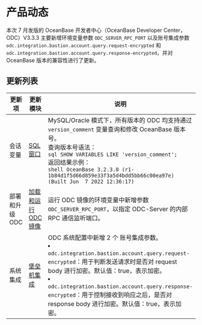 产品动态 
=========================

本次 7 月发版的 OceanBase 开发者中心（OceanBase Developer Center，ODC）V3.3.3 主要新增环境变量参数 `ODC_SERVER_RPC_PORT` 以及账号集成参数 `odc.integration.bastion.account.query.request-encrypted` 和 `odc.integration.bastion.account.query.response-encrypted`，并对 OceanBase 版本的兼容性进行了更新。

更新列表 
-------------------------



|    更新项    |                            更新模块                             |                                                                                                                                                                                    说明                                                                                                                                                                                    |
|-----------|-------------------------------------------------------------|--------------------------------------------------------------------------------------------------------------------------------------------------------------------------------------------------------------------------------------------------------------------------------------------------------------------------------------------------------------------------|
| 会话变量      | [SQL 窗口](../6.web-odc-user-guide/5.web-odc-use-workspace/2.web-odc-sql-window.md)          | MySQL/Oracle 模式下，所有版本的 ODC 均支持通过 `version_comment` 变量查询和修改 OceanBase 版本号。<br> 查询版本号语法：<br> ```sql SHOW VARIABLES LIKE 'version_comment'; ``` <br> 返回结果示例：<br> ```shell OceanBase 3.2.3.0 (r1-1b84d1f5d66d859e33f3a5d4bdd5bb66c00ea97e) (Built Jun  7 2022 12:36:17) ```                  |
| 部署和升级 ODC | [加载和运行 ODC 镜像](../8.deployment-guide/3.deploy-a-single-odc-node/2.load-and-run-single-odc-images.md) | 运行 ODC 镜像的环境变量中新增参数 `ODC_SERVER_RPC_PORT`，以指定 ODC-Server 的内部 RPC 通信监听端口。       |
| 系统集成      | [堡垒机集成](../10.bastion-host-integration-guide/1.bastion-overview.md)                   | ODC 系统配置中新增 2 个 账号集成参数。 <li> `odc.integration.bastion.account.query.request-encrypted`：用于判断发送请求时是否对 request body 进行加密。默认值：true，表示加密。</li>   <li> `odc.integration.bastion.account.query.response-encrypted`：用于控制接收到响应之后，是否对 response body 进行加密。默认值：true，表示加密。 </li>   |